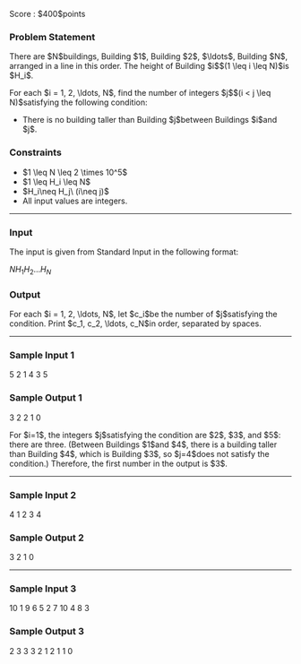 
<div>

<span>

<span>

<p>
Score : $400$points
</p>

<div>

<section>

### **Problem Statement**

<p>
There are $N$buildings, Building $1$, Building $2$, $\ldots$, Building $N$, arranged in a line in this order. The height of Building $i$$(1 \leq i \leq N)$is $H_i$.
</p>

<p>
For each $i = 1, 2, \ldots, N$, find the number of integers $j$$(i < j \leq N)$satisfying the following condition:
</p>

<ul>

<li>
There is no building taller than Building $j$between Buildings $i$and $j$.
</li>

</ul>

</section>

</div>

<div>

<section>

### **Constraints**

<ul>

<li>
$1 \leq N \leq 2 \times 10^5$
</li>

<li>
$1 \leq H_i \leq N$
</li>

<li>
$H_i\neq H_j\ (i\neq j)$
</li>

<li>
All input values are integers.
</li>

</ul>

</section>

</div>

---

<div>

<div>

<section>

### **Input**

<p>
The input is given from Standard Input in the following format:
</p>

<div>

$N$$H_1$$H_2$$\ldots$$H_N$
</div>

</section>

</div>

<div>

<section>

### **Output**

<p>
For each $i = 1, 2, \ldots, N$, let $c_i$be the number of $j$satisfying the condition. Print $c_1, c_2, \ldots, c_N$in order, separated by spaces.
</p>

</section>

</div>

</div>

---

<div>

<section>

### **Sample Input 1**

<div>

5
2 1 4 3 5

</div>

</section>

</div>

<div>

<section>

### **Sample Output 1**

<div>

3 2 2 1 0

</div>

<p>
For $i=1$, the integers $j$satisfying the condition are $2$, $3$, and $5$: there are three. (Between Buildings $1$and $4$, there is a building taller than Building $4$, which is Building $3$, so $j=4$does not satisfy the condition.) Therefore, the first number in the output is $3$.
</p>

</section>

</div>

---

<div>

<section>

### **Sample Input 2**

<div>

4
1 2 3 4

</div>

</section>

</div>

<div>

<section>

### **Sample Output 2**

<div>

3 2 1 0

</div>

</section>

</div>

---

<div>

<section>

### **Sample Input 3**

<div>

10
1 9 6 5 2 7 10 4 8 3

</div>

</section>

</div>

<div>

<section>

### **Sample Output 3**

<div>

2 3 3 3 2 1 2 1 1 0

</div>

</section>

</div>

</span>

</span>

</div>
